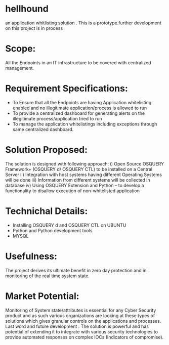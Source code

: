 # hellhound
an application whitlisting solution .
This is a prototype.further development on this project is in process 

# Scope:
All the Endpoints in an IT infrastructure to be covered with centralized management.

# Requirement Specifications:
-	To Ensure that all the Endpoints are having Application whitelisting enabled and no illegitimate application/process is allowed to run
-	To provide a centralized dashboard for generating alerts on the illegitimate process/application tried to run 
-	To manage the application whitelistings including exceptions through same centralized dashboard.

# Solution Proposed: 
The solution is designed with following approach:
i)	Open Source OSQUERY Framework+ (OSQUERY d/ OSQUERY CTL) to be installed on a Central Server
ii)	Integration with host systems having different Operating Systems will be done
iii)	Information from different systems will be collected in database
iv)	Using OSQUERY Extension and Python – to develop a functionality to disallow execution of non-whitelisted application

# Technichal  Details:
-	Installing OSQUERY d and OSQUERY CTL on UBUNTU 
-	Python and Python development tools
-	MYSQL

# Usefulness:
The project derives its ultimate benefit in zero day protection and in monitoring of the real time system state.

# Market Potential:
Monitoring of System state/attributes is essential for any Cyber Security product and as such various organizations are looking at these types of solutions which gives granular controls on the applications and processes.
Last word and future development : 
The solution is powerful and has potential of extending it to integrate with various security technologies to provide automated responses on complex IOCs (Indicators of compromise).
